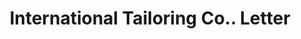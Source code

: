 ---
doi: 10.7916/D8X64ZXP
date_other: '1899'
date_other_textual: '1899'
form: correspondence
genre:
- Letters (correspondence)
name:
- International Tailoring Co.
object_in_context_url: https://biggert.cul.columbia.edu/items/view/ave_biggert_00206
subject_hierarchical_geographic:
- Chicago, Illinois, United States
subject_name:
- International Tailoring Co.
title: International Tailoring Co.. Letter
sort_title: International Tailoring Co.. Letter
call_number: ave_biggert_00206
coordinates:
- 41.83694444444445,-87.68472222222222
pid: ave_biggert_00206
identifiers: ave_biggert_00206
thumbnail: https://derivativo-3.library.columbia.edu/iiif/2/ldpd:345112/full/!256,256/0/native.jpg
permalink: /biggert/ave_biggert_00206/
layout: iiif-image-page
---